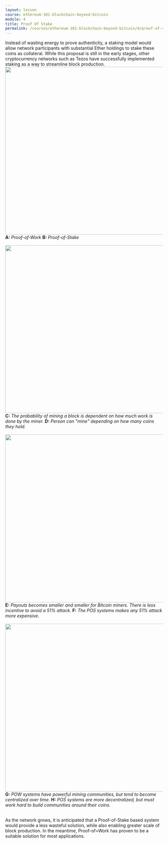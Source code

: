 ```yaml
---
layout: lesson
course: ethereum-101-blockchain-beyond-bitcoin
module: 4
title: Proof Of Stake
permalink: /courses/ethereum-101-blockchain-beyond-bitcoin/4/proof-of-stake/
---
```

<span class="openingParagraph">
Instead of wasting energy to prove authenticity, a staking model would allow network participants with substantial Ether holdings to stake these coins as collateral. While this proposal is still in the early stages, other cryptocurrency networks such as Tezos have successfully implemented staking as a way to streamline block production. </span>

<img class="aligncenter size-full wp-image-17034" src="https://theblockchaininstitute.org/wp-content/uploads/2019/11/Proofs-01.png" alt="" width="2169" height="535" />

<div class="learnpressImageCaption">
  <b>A:</b> <i>Proof-of-Work</i>  <b>B:</b> <i>Proof-of-Stake</i>  
</div>
<br>

<img class="aligncenter size-full wp-image-17037" src="https://theblockchaininstitute.org/wp-content/uploads/2019/11/Proofs-02.png" alt="" width="2169" height="535" />

<div class="learnpressImageCaption">
  <b>C:</b> <i>The probability of mining a block is dependent on how much work is done by the miner.</i>  <b>D:</b> <i>Person can "mine" depending on how many coins they hold.</i>  
</div>
<br>

<img class="aligncenter size-full wp-image-17036" src="https://theblockchaininstitute.org/wp-content/uploads/2019/11/Proofs-03.png" alt="" width="2169" height="535" />

<div class="learnpressImageCaption">
  <b>E:</b> <i>Payouts becomes smaller and smaller for Bitcoin miners. There is less incentive to avoid a 51% attack.</i>  <b>F:</b> <i>The POS systems makes any 51% attack more expensive.</i>  
</div>
<br>

<img class="aligncenter size-full wp-image-17035" src="https://theblockchaininstitute.org/wp-content/uploads/2019/11/Proofs-04.png" alt="" width="2169" height="535" />

<div class="learnpressImageCaption">
  <b>G:</b> <i>POW systems have powerful mining communities, but tend to become centralized over time.</i>  <b>H:</b> <i>POS systems are more decentralized, but must work hard to build communities around their coins.</i>  
</div>
<br>

<span style="font-weight: 400;">As the network grows, it is anticipated that a Proof-of-Stake based system would provide a less wasteful solution, while also enabling greater scale of block production. In the meantime, Proof-of=Work has proven to be a suitable solution for most applications.</span>
